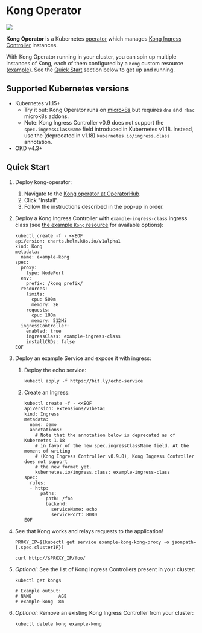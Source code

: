# Kong Operator
[![][kong-logo]][kong-url]

**Kong Operator** is a Kubernetes [operator](https://kubernetes.io/docs/concepts/extend-kubernetes/operator/) which manages [Kong Ingress Controller](https://github.com/Kong/kubernetes-ingress-controller/) instances.

With Kong Operator running in your cluster, you can spin up multiple instances of Kong, each of them configured by a `Kong` custom resource ([example][kong-cr-example]). See the [Quick Start][quick-start] section below to get up and running.

## Supported Kubernetes versions

* Kubernetes v1.15+
    * Try it out: Kong Operator runs on [microk8s][microk8s] but requires `dns` and `rbac` microk8s addons.
    * Note: Kong Ingress Controller v0.9 does not support the `spec.ingressClassName` field introduced in Kubernetes v1.18. Instead, use the (deprecated in v1.18) `kubernetes.io/ingress.class` annotation.
* OKD v4.3+

## Quick Start

1. Deploy kong-operator:
    1. Navigate to the [Kong operator at OperatorHub][operatorhub-kong].
    1. Click "Install".
    1. Follow the instructions described in the pop-up in order.
1. Deploy a Kong Ingress Controller with `example-ingress-class` ingress class (see [the example `Kong` resource][kong-cr-example] for available options):
    ```
    kubectl create -f - <<EOF
    apiVersion: charts.helm.k8s.io/v1alpha1
    kind: Kong
    metadata:
      name: example-kong
    spec:
      proxy:
        type: NodePort
      env:
        prefix: /kong_prefix/
      resources:
        limits:
          cpu: 500m
          memory: 2G
        requests:
          cpu: 100m
          memory: 512Mi
      ingressController:
        enabled: true
        ingressClass: example-ingress-class
        installCRDs: false
    EOF
    ```
1. Deploy an example Service and expose it with ingress:
    1. Deploy the echo service:
        ```
        kubectl apply -f https://bit.ly/echo-service
        ```
    1. Create an Ingress:
        ```
        kubectl create -f - <<EOF
        apiVersion: extensions/v1beta1
        kind: Ingress
        metadata:
          name: demo
          annotations:
            # Note that the annotation below is deprecated as of Kubernetes 1.18
            # in favor of the new spec.ingressClassName field. At the moment of writing
            # (Kong Ingress Controller v0.9.0), Kong Ingress Controller does not support
            # the new format yet.
            kubernetes.io/ingress.class: example-ingress-class
        spec:
          rules:
          - http:
              paths:
              - path: /foo
                backend:
                  serviceName: echo
                  servicePort: 8080
        EOF
        ```
1. See that Kong works and relays requests to the application!
    ```
    PROXY_IP=$(kubectl get service example-kong-kong-proxy -o jsonpath={.spec.clusterIP})
    ```
    ```
    curl http://$PROXY_IP/foo/
    ```

1. _Optional_: See the list of Kong Ingress Controllers present in your cluster:
    ```
    kubectl get kongs

    # Example output:
    # NAME          AGE
    # example-kong  8m
    ```

1. _Optional_: Remove an existing Kong Ingress Controller from your cluster:
    ```
    kubectl delete kong example-kong
    ```



[kong-url]: https://konghq.com/
[kong-logo]: https://konghq.com/wp-content/uploads/2018/05/kong-logo-github-readme.png
[kong-cr-example]: deploy/crds/charts_v1alpha1_kong_cr.yaml
[microk8s]: https://microk8s.io
[quick-start]: #quick-start
[operatorhub-kong]: https://operatorhub.io/operator/kong

